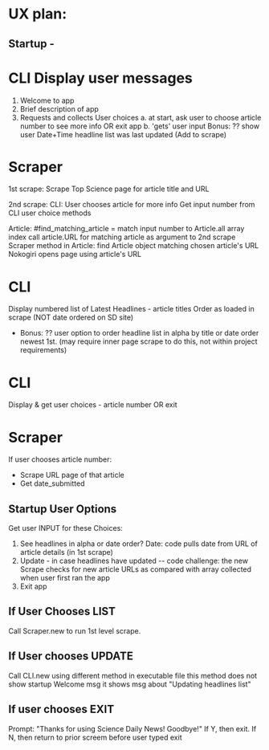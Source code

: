 # UX plan:

## Startup - 
# CLI     Display user messages
   1. Welcome to app
   2. Brief description of app
   3. Requests and collects User choices 
      a. at start, ask user to choose article number to see more info OR exit app
      b. 'gets' user input 
   Bonus: ?? show user Date+Time headline list was last updated (Add to scrape)

# Scraper 
1st scrape: Scrape Top Science page for article title and URL

2nd scrape: 
CLI:  User chooses article for more info
      Get input number from CLI user choice methods

Article: 
      #find_matching_article = match input number to Article.all array index 
      call article.URL for matching article as argument to 2nd scrape Scraper method
in Article: find Article object matching chosen article's URL
Nokogiri opens page using article's URL


# CLI
Display numbered list of Latest Headlines - article titles
Order as loaded in scrape (NOT date ordered on SD site)
* Bonus:  ?? user option to order headline list in alpha by title or date order newest 1st. (may require inner page scrape to do this, not within project requirements)

# CLI     
Display & get user choices - article number OR exit

# Scraper
If user chooses article number:
* Scrape URL page of that article
* Get date_submitted


## Startup User Options

   Get user INPUT for these Choices:

   1. See headlines in alpha or date order?
        Date: code pulls date from URL of article details (in 1st scrape)
   2. Update - in case headlines have updated -- 
        code challenge: the new Scrape checks for new article URLs as compared 
        with array collected when user first ran the app
   3. Exit app

 
## If User Chooses LIST

   Call Scraper.new to run 1st level scrape.


## If User chooses UPDATE

   Call CLI.new using different method in executable file
   this method does not show startup Welcome msg
   it shows msg about "Updating headlines list"

## If user chooses EXIT

   Prompt:
    "Thanks for using Science Daily News! Goodbye!" 
   If Y, then exit.  If N, then return to prior screem before user typed exit
